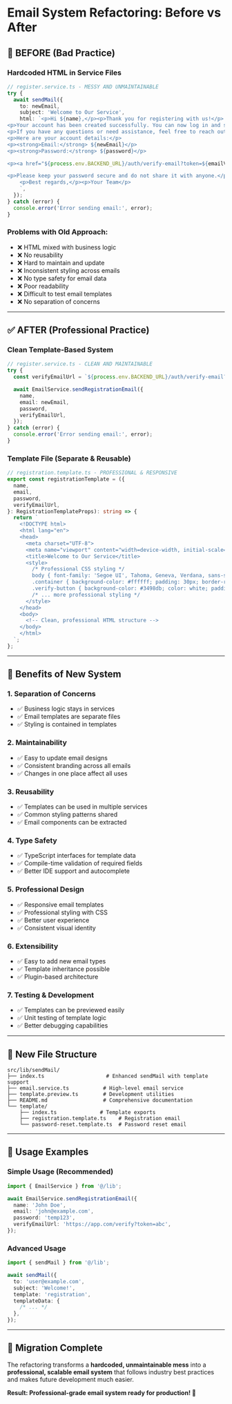 # Email System Refactoring: Before vs After

## 🔴 BEFORE (Bad Practice)

### Hardcoded HTML in Service Files

```typescript
// register.service.ts - MESSY AND UNMAINTAINABLE
try {
  await sendMail({
    to: newEmail,
    subject: 'Welcome to Our Service',
    html: `<p>Hi ${name},</p><p>Thank you for registering with us!</p>
<p>Your account has been created successfully. You can now log in and start using our services.</p>
<p>If you have any questions or need assistance, feel free to reach out to our support team.</p>
<p>Here are your account details:</p>
<p><strong>Email:</strong> ${newEmail}</p>
<p><strong>Password:</strong> ${password}</p>

<p><a href="${process.env.BACKEND_URL}/auth/verify-email?token=${emailVerificationToken}&userId=${user.id}">Verify Email</a></p>

<p>Please keep your password secure and do not share it with anyone.</p>
    <p>Best regards,</p><p>Your Team</p>
    `,
  });
} catch (error) {
  console.error('Error sending email:', error);
}
```

### Problems with Old Approach:

- ❌ HTML mixed with business logic
- ❌ No reusability
- ❌ Hard to maintain and update
- ❌ Inconsistent styling across emails
- ❌ No type safety for email data
- ❌ Poor readability
- ❌ Difficult to test email templates
- ❌ No separation of concerns

---

## ✅ AFTER (Professional Practice)

### Clean Template-Based System

```typescript
// register.service.ts - CLEAN AND MAINTAINABLE
try {
  const verifyEmailUrl = `${process.env.BACKEND_URL}/auth/verify-email?token=${emailVerificationToken}&userId=${user.id}`;

  await EmailService.sendRegistrationEmail({
    name,
    email: newEmail,
    password,
    verifyEmailUrl,
  });
} catch (error) {
  console.error('Error sending email:', error);
}
```

### Template File (Separate & Reusable)

```typescript
// registration.template.ts - PROFESSIONAL & RESPONSIVE
export const registrationTemplate = ({
  name,
  email,
  password,
  verifyEmailUrl,
}: RegistrationTemplateProps): string => {
  return `
    <!DOCTYPE html>
    <html lang="en">
    <head>
      <meta charset="UTF-8">
      <meta name="viewport" content="width=device-width, initial-scale=1.0">
      <title>Welcome to Our Service</title>
      <style>
        /* Professional CSS styling */
        body { font-family: 'Segoe UI', Tahoma, Geneva, Verdana, sans-serif; }
        .container { background-color: #ffffff; padding: 30px; border-radius: 10px; }
        .verify-button { background-color: #3498db; color: white; padding: 15px 30px; }
        /* ... more professional styling */
      </style>
    </head>
    <body>
      <!-- Clean, professional HTML structure -->
    </body>
    </html>
  `;
};
```

---

## 🎯 Benefits of New System

### 1. **Separation of Concerns**

- ✅ Business logic stays in services
- ✅ Email templates are separate files
- ✅ Styling is contained in templates

### 2. **Maintainability**

- ✅ Easy to update email designs
- ✅ Consistent branding across all emails
- ✅ Changes in one place affect all uses

### 3. **Reusability**

- ✅ Templates can be used in multiple services
- ✅ Common styling patterns shared
- ✅ Email components can be extracted

### 4. **Type Safety**

- ✅ TypeScript interfaces for template data
- ✅ Compile-time validation of required fields
- ✅ Better IDE support and autocomplete

### 5. **Professional Design**

- ✅ Responsive email templates
- ✅ Professional styling with CSS
- ✅ Better user experience
- ✅ Consistent visual identity

### 6. **Extensibility**

- ✅ Easy to add new email types
- ✅ Template inheritance possible
- ✅ Plugin-based architecture

### 7. **Testing & Development**

- ✅ Templates can be previewed easily
- ✅ Unit testing of template logic
- ✅ Better debugging capabilities

---

## 📁 New File Structure

```
src/lib/sendMail/
├── index.ts                    # Enhanced sendMail with template support
├── email.service.ts           # High-level email service
├── template.preview.ts        # Development utilities
├── README.md                  # Comprehensive documentation
└── template/
    ├── index.ts              # Template exports
    ├── registration.template.ts    # Registration email
    └── password-reset.template.ts  # Password reset email
```

---

## 🚀 Usage Examples

### Simple Usage (Recommended)

```typescript
import { EmailService } from '@/lib';

await EmailService.sendRegistrationEmail({
  name: 'John Doe',
  email: 'john@example.com',
  password: 'temp123',
  verifyEmailUrl: 'https://app.com/verify?token=abc',
});
```

### Advanced Usage

```typescript
import { sendMail } from '@/lib';

await sendMail({
  to: 'user@example.com',
  subject: 'Welcome!',
  template: 'registration',
  templateData: {
    /* ... */
  },
});
```

---

## 🔄 Migration Complete

The refactoring transforms a **hardcoded, unmaintainable mess** into a **professional, scalable email system** that follows industry best practices and makes future development much easier.

**Result: Professional-grade email system ready for production! 🎉**
